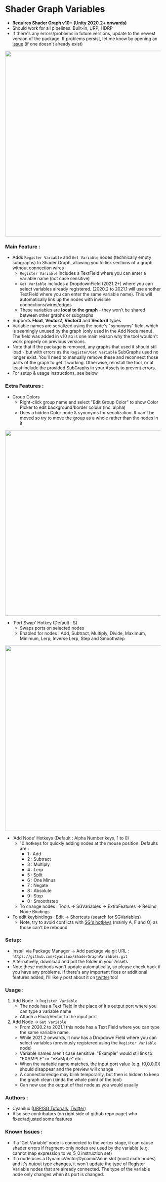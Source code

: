 # Shader Graph Variables

- **Requires Shader Graph v10+ (Unity 2020.2+ onwards)**
- Should work for all pipelines. Built-in, URP, HDRP
- If there's any errors/problems in future versions, update to the newest version of the package. If problems persist, let me know by opening an [issue](https://github.com/Cyanilux/ShaderGraphVariables/issues) (if one doesn't already exist)

<img src="https://user-images.githubusercontent.com/69320946/122465638-3e384180-cfb0-11eb-8912-30dc00234a46.gif" width="600">

### Main Feature :
- Adds `Register Variable` and `Get Variable` nodes (technically empty subgraphs) to Shader Graph, allowing you to link sections of a graph without connection wires
  - `Register Variable` includes a TextField where you can enter a variable name (not case sensitive)
  - `Get Variable` includes a DropdownField (2021.2+) where you can select variables already registered. (2020.2 to 2021.1 will use another TextField where you can enter the same variable name). This will automatically link up the nodes with invisible connections/wires/edges
  - These variables are **local to the graph** - they won't be shared between other graphs or subgraphs
- Supports **Float**, **Vector2**, **Vector3** and **Vector4** types
- Variable names are serialized using the node's "synonyms" field, which is seemingly unused by the graph (only used in the Add Node menu). The field was added in v10 so is one main reason why the tool wouldn't work properly on previous versions.
- Note that if the package is removed, any graphs that used it should still load - but with errors as the `Register/Get Variable` SubGraphs used no longer exist. You'll need to manually remove these and reconnect those parts of the graph to get it working. Otherwise, reinstall the tool, or at least include the provided SubGraphs in your Assets to prevent errors.
- For setup & usage instructions, see below

### Extra Features :
- Group Colors
  - Right-click group name and select "Edit Group Color" to show Color Picker to edit background/border colour (inc. alpha)
  - Uses a hidden Color node & synonyms for serialization. It can't be moved so try to move the group as a whole rather than the nodes in it
<img src="https://user-images.githubusercontent.com/69320946/122465680-4b553080-cfb0-11eb-9f90-f6573de90084.gif" width="600">

- 'Port Swap' Hotkey (Default : S)
  - Swaps ports on selected nodes
  - Enabled for nodes : Add, Subtract, Multiply, Divide, Maximum, Minimum, Lerp, Inverse Lerp, Step and Smoothstep
<img src="https://user-images.githubusercontent.com/69320946/122465666-47c1a980-cfb0-11eb-918a-5e22c8423dde.gif" width="600">

- 'Add Node' Hotkeys (Default : Alpha Number keys, 1 to 0)
  - 10 hotkeys for quickly adding nodes at the mouse position. Defaults are :
    - 1 : Add
    - 2 : Subtract
    - 3 : Multiply
    - 4 : Lerp
    - 5 : Split
    - 6 : One Minus
    - 7 : Negate
    - 8 : Absolute
    - 9 : Step
    - 0 : Smoothstep
  - To change nodes : Tools → SGVariables → ExtraFeatures → Rebind Node Bindings
- To edit keybindings : Edit → Shortcuts (search for SGVariables)
  - Note, try to avoid conflicts with [SG's hotkeys](https://www.cyanilux.com/tutorials/intro-to-shader-graph/#shortcuts) (mainly A, F and O) as those can't be rebound

### Setup:
- Install via Package Manager → Add package via git URL : `https://github.com/Cyanilux/ShaderGraphVariables.git`
- Alternatively, download and put the folder in your Assets
- Note these methods won't update automatically, so please check back if you have any problems. If there's any important fixes or additional features added, I'll likely post about it on [twitter](https://twitter.com/Cyanilux) too!

### Usage : 
1) Add Node → `Register Variable`
    - The node has a Text Field in the place of it's output port where you can type a variable name
    - Attach a Float/Vector to the input port
2) Add Node → `Get Variable`
    - From 2020.2 to 2021.1 this node has a Text Field where you can type the same variable name.
    - While 2021.2 onwards, it now has a Dropdown Field where you can select variables (previously registered using the `Register Variable` node)
    - Variable names aren't case sensitive. "Example" would stil link to "EXAMPLE" or "eXaMpLe" etc.
    - When the variable name matches, the input port value (e.g. (0,0,0,0)) should disappear and the preview will change
    - A connection/edge may blink temporarily, but then is hidden to keep the graph clean (kinda the whole point of the tool)
    - Can now use the output of that node as you would usually

### Authors :
- Cyanilux ([URP/SG Tutorials](https://www.cyanilux.com/), [Twitter](https://twitter.com/Cyanilux))
- Also see contributors (on right side of github repo page) who fixed/adjusted some features

### Known Issues :
  - If a 'Get Variable' node is connected to the vertex stage, it can cause shader errors if fragment-only nodes are used by the variable (e.g. cannot map expression to vs_5_0 instruction set)
  - If a node uses a DynamicVector/DynamicValue slot (most math nodes) and it's output type changes, it won't update the type of Register Variable nodes that are already connected. The type of the variable node only changes when its port is changed.
